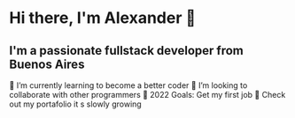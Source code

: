 # Hi there, I'm Alexander 👋 

## I'm a passionate fullstack developer from Buenos Aires
🌱 I’m currently learning to become a better coder
👯 I’m looking to collaborate with other programmers
🥅 2022 Goals: Get my first job
🔭 Check out my portafolio it s slowly growing
